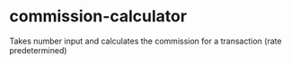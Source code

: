 # commission-calculator
Takes number input and calculates the commission for a transaction (rate predetermined)
